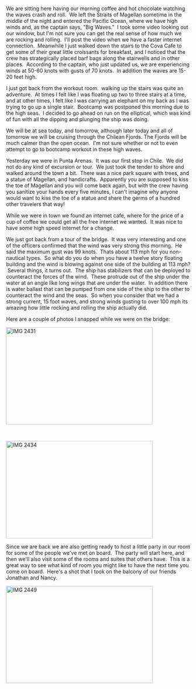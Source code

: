 <!--
.. title: On the High Seas
.. date: 2011/03/10
.. slug: on-the-high-seas
.. tags: Southamerica2011, Travel
.. link: 
.. description: 
-->


<p>We are sitting here having our morning coffee and hot chocolate watching the waves crash and roll.  We left the Straits of Magellan sometime in the middle of the night and entered the Pacific Ocean, where we have high winds and, as the captain says, "Big Waves."  I took some video looking out our window, but I'm not sure you can get the real sense of how much we are rocking and rolling.  I'll post the video when we have a faster internet connection.  Meanwhile I just walked down the stairs to the Cova Cafe to get some of their great little croissants for breakfast, and I noticed that the crew has strategically placed barf bags along the stairwells and in other places.  According to the captain, who just updated us, we are experiencing winds at 50-60 knots with gusts of 70 knots.  In addition the waves are 15-20 feet high.</p><p>I just got back from the workout room.  walking up the stairs was quite an adventure.  At times I felt like I was floating up two to three stairs at a time, and at other times, I felt like I was carrying an elephant on my back as I was trying to go up a single stair.  Bootcamp was postponed this morning due to the high seas.  I decided to go ahead on run on the elliptical, which was kind of fun with all the dipping and plunging the ship was doing.</p><p>We will be at sea today, and tomorrow, although later today and all of tomorrow we will be cruising through the Chilean Fjords. The Fjords will be much calmer than the open ocean.  I'm not sure whether or not to even attempt to go to bootcamp workout in these high waves.</p><p>Yesterday we were in Punta Arenas.  It was our first stop in Chile.  We did not do any kind of excursion or tour.  We just took the tender to shore and walked around the town a bit.  There was a nice park square with trees, and a statue of Magellan, and handicrafts.  Apparently you are supposed to kiss the toe of Magellan and you will come back again, but with the crew having you sanitize your hands every five minutes, I can't imagine why anyone would want to kiss the toe of a statue and share the germs of a hundred other travelers that way!</p><p>While we were in town we found an internet cafe, where for the price of a cup of coffee we could get all the free internet we wanted.  It was nice to have some high speed internet for a change.</p><p>We just got back from a tour of the bridge.  It was very interesting and one of the officers confirmed that the wind was very strong this morning.  He said the maximum gust was 99 knots.  Thats about 113 mph for you non-nautical types.  So what do you do when you have a twelve story floating building and the wind is blowing against one side of the building at 113 mph?  Several things, it turns out.  The ship has stabilizers that can be deployed to counteract the forces of the wind.  These protrude out of the ship under the water at an angle like long wings that are under the water.  In addition there is water ballast that can be pumped from one side of the ship to the other to counteract the wind and the seas.  So when you consider that we had a strong current, 15 foot waves, and strong winds gusting to over 100 mph its amazing how little rocking and rolling the ship actually did.</p><p>Here are a couple of photos I snapped while we were on the bridge:</p><p><img title="IMG_2431.jpg" src="http://lh5.ggpht.com/_wISL1SSAaEA/TXjbh0HJ9qI/AAAAAAAAAOs/pkGU1w4_I9k/IMG_2431.jpg?imgmax=800" border="0" alt="IMG 2431" width="400" height="266" /></p><p> </p><p><img title="IMG_2434.jpg" src="http://lh3.ggpht.com/_wISL1SSAaEA/TXjbk6YrraI/AAAAAAAAAOw/xwMnty7DU9U/IMG_2434.jpg?imgmax=800" border="0" alt="IMG 2434" width="400" height="266" /></p><p>Since we are back we are also getting ready to host a little party in our room for some of the people we've met on board.  The party will start here, and then we'll also visit some of the rooms and suites that others have.  This is a great way to see what kind of room you might like to have the next time you come on board.  Here's a shot that I took on the balcony of our friends Jonathan and Nancy.</p><p><img title="IMG_2449.jpg" src="http://lh3.ggpht.com/_wISL1SSAaEA/TXjbnlgognI/AAAAAAAAAO0/mgpnUub8tdg/IMG_2449.jpg?imgmax=800" border="0" alt="IMG 2449" width="400" height="266" /></p><p> </p><div class="blogger-post-footer"><img width='1' height='1' src='https://blogger.googleusercontent.com/tracker/2759017781463016019-1207236459462121750?l=blog.bonelakesoftware.com' alt='' /></div>
